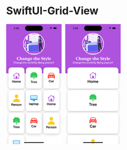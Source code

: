 # SwiftUI-Grid-View

<img src="https://github.com/Xagar123/SwiftUI-Grid-View/blob/main/customGrid3.png" alt="Project Screenshot 1" width="150" style="float: left; margin-right: 10px;" />

<img src="https://github.com/Xagar123/SwiftUI-Grid-View/blob/main/customGrid1.png" alt="Project Screenshot 2" width="150" style="float: left;" />



